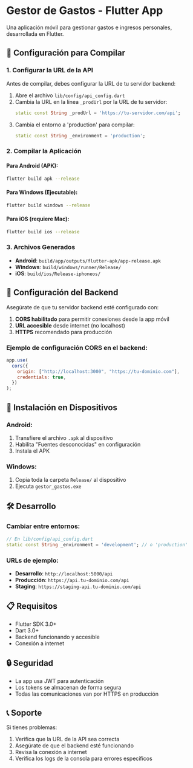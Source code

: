 # Gestor de Gastos - Flutter App

Una aplicación móvil para gestionar gastos e ingresos personales, desarrollada en Flutter.

## 🚀 Configuración para Compilar

### 1. Configurar la URL de la API

Antes de compilar, debes configurar la URL de tu servidor backend:

1. Abre el archivo `lib/config/api_config.dart`
2. Cambia la URL en la línea `_prodUrl` por la URL de tu servidor:
   ```dart
   static const String _prodUrl = 'https://tu-servidor.com/api';
   ```
3. Cambia el entorno a 'production' para compilar:
   ```dart
   static const String _environment = 'production';
   ```

### 2. Compilar la Aplicación

#### Para Android (APK):

```bash
flutter build apk --release
```

#### Para Windows (Ejecutable):

```bash
flutter build windows --release
```

#### Para iOS (requiere Mac):

```bash
flutter build ios --release
```

### 3. Archivos Generados

- **Android**: `build/app/outputs/flutter-apk/app-release.apk`
- **Windows**: `build/windows/runner/Release/`
- **iOS**: `build/ios/Release-iphoneos/`

## 🔧 Configuración del Backend

Asegúrate de que tu servidor backend esté configurado con:

1. **CORS habilitado** para permitir conexiones desde la app móvil
2. **URL accesible** desde internet (no localhost)
3. **HTTPS** recomendado para producción

### Ejemplo de configuración CORS en el backend:

```javascript
app.use(
  cors({
    origin: ["http://localhost:3000", "https://tu-dominio.com"],
    credentials: true,
  })
);
```

## 📱 Instalación en Dispositivos

### Android:

1. Transfiere el archivo `.apk` al dispositivo
2. Habilita "Fuentes desconocidas" en configuración
3. Instala el APK

### Windows:

1. Copia toda la carpeta `Release/` al dispositivo
2. Ejecuta `gestor_gastos.exe`

## 🛠️ Desarrollo

### Cambiar entre entornos:

```dart
// En lib/config/api_config.dart
static const String _environment = 'development'; // o 'production'
```

### URLs de ejemplo:

- **Desarrollo**: `http://localhost:5000/api`
- **Producción**: `https://api.tu-dominio.com/api`
- **Staging**: `https://staging-api.tu-dominio.com/api`

## 📋 Requisitos

- Flutter SDK 3.0+
- Dart 3.0+
- Backend funcionando y accesible
- Conexión a internet

## 🔒 Seguridad

- La app usa JWT para autenticación
- Los tokens se almacenan de forma segura
- Todas las comunicaciones van por HTTPS en producción

## 📞 Soporte

Si tienes problemas:

1. Verifica que la URL de la API sea correcta
2. Asegúrate de que el backend esté funcionando
3. Revisa la conexión a internet
4. Verifica los logs de la consola para errores específicos
